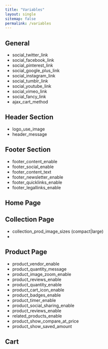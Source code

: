 ```yaml
---
title: "Variables"
layout: single
sitemap: false
permalink: /variables
---
```

## General
- social_twitter_link
- social_facebook_link
- social_pinterest_link
- social_google_plus_link
- social_instagram_link
- social_tumblr_link
- social_youtube_link
- social_vimeo_link
- social_fancy_link
- ajax_cart_method

## Header Section
- logo_use_image
- header_message

## Footer Section
- footer_content_enable
- footer_social_enable
- footer_content_text
- footer_newsletter_enable
- footer_quicklinks_enable
- footer_legallinks_enable

## Home Page

## Collection Page
- collection_prod_image_sizes (compact|large)
- 
## Product Page
- product_vendor_enable
- product_quantity_message
- product_image_zoom_enable
- product_reviews_enable
- product_quantity_enable
- product_cart_icon_enable
- product_badges_enable
- product_timer_enable
- product_social_sharing_enable
- product_reviews_enable
- related_products_enable
- product_show_compare_at_price
- product_show_saved_amount

## Cart




